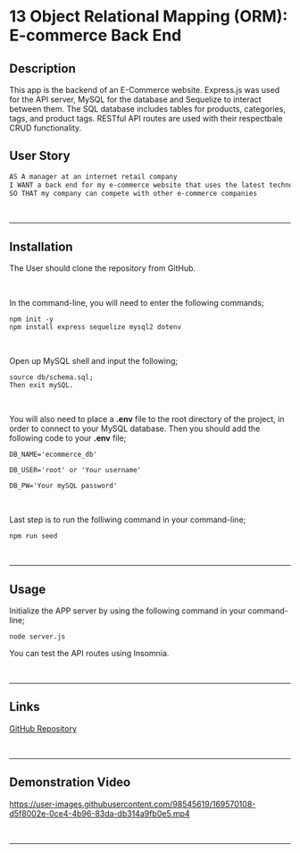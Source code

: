 # 13 Object Relational Mapping (ORM): E-commerce Back End

## Description

This app is the backend of an E-Commerce website. Express.js was used for the API server, MySQL for the database and Sequelize to interact between them. The SQL database includes tables for products, categories, tags, and product tags. RESTful API routes are used with their respectbale CRUD functionality.


## User Story

```md
AS A manager at an internet retail company
I WANT a back end for my e-commerce website that uses the latest technologies
SO THAT my company can compete with other e-commerce companies
```

&nbsp;

---
## Installation

The User should clone the repository from GitHub.

&nbsp;

In the command-line, you will need to enter the following commands;
```
npm init -y
npm install express sequelize mysql2 dotenv
```
&nbsp;

Open up MySQL shell and input the following;
```
source db/schema.sql;
Then exit mySQL. 
```
&nbsp;

You will also need to place a **.env** file to the root directory of the project, in order to connect to your MySQL database. Then you should add the following code to your **.env** file;
```
DB_NAME='ecommerce_db'

DB_USER='root' or 'Your username'

DB_PW='Your mySQL password'
```
&nbsp;

Last step is to run the folliwing command in your command-line;
```
npm run seed
```
&nbsp;

---
## Usage

Initialize the APP server by using the following command in your command-line;
```
node server.js
```
You can test the API routes using Insomnia.

&nbsp;

---
## Links

[GitHub Repository](https://github.com/MorningSol/e-commerce-backend)
 
&nbsp;

---
## Demonstration Video


https://user-images.githubusercontent.com/98545619/169570108-d5f8002e-0ce4-4b96-83da-db314a9fb0e5.mp4


&nbsp;

---
